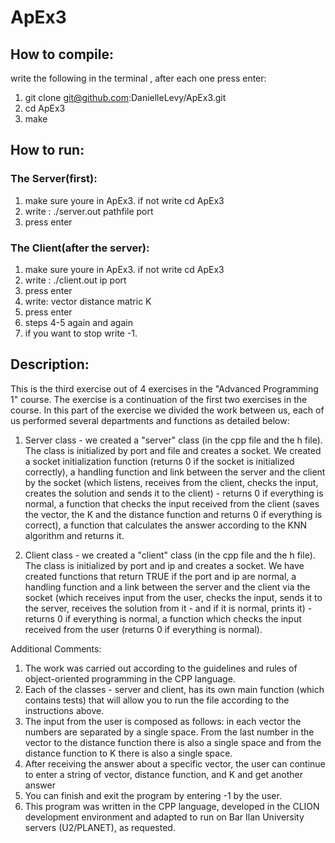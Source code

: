 # ApEx3
## How to compile:
write the following in the terminal , after each one press enter:

1. git clone git@github.com:DanielleLevy/ApEx3.git
2. cd ApEx3
3. make

## How to run:
### The Server(first):
1. make sure youre in ApEx3. if not write cd ApEx3
2. write :
./server.out pathfile port
3. press enter

### The Client(after the server):
1. make sure youre in ApEx3. if not write cd ApEx3
2. write :
./client.out ip port
3. press enter
4. write:
vector distance matric K 
5. press enter
6. steps 4-5 again and again
7. if you want to stop write -1.

## Description:
This is the third exercise out of 4 exercises in the "Advanced Programming 1" course. The exercise is a continuation of the first two exercises in the course. In this part of the exercise we divided the work between us, each of us performed several departments and functions as detailed below:

1. Server class - we created a "server" class (in the cpp file and the h file). The class is initialized by port and file and creates a socket. We created a socket initialization function (returns 0 if the socket is initialized correctly), a handling function and link between the server and the client by the socket (which listens, receives from the client, checks the input, creates the solution and sends it to the client) - returns 0 if everything is normal, a function that checks the input received from the client (saves the vector, the K and the distance function and returns 0 if everything is correct), a function that calculates the answer according to the KNN algorithm and returns it.

2. Client class - we created a "client" class (in the cpp file and the h file). The class is initialized by port and ip and creates a socket. We have created functions that return TRUE if the port and ip are normal, a handling function and a link between the server and the client via the socket (which receives input from the user, checks the input, sends it to the server, receives the solution from it - and if it is normal, prints it) - returns 0 if everything is normal, a function which checks the input received from the user (returns 0 if everything is normal).

Additional Comments:
1. The work was carried out according to the guidelines and rules of object-oriented programming in the CPP language.
2. Each of the classes - server and client, has its own main function (which contains tests) that will allow you to run the file according to the instructions above.
3. The input from the user is composed as follows: in each vector the numbers are separated by a single space. From the last number in the vector to the distance function there is also a single space and from the distance function to K there is also a single space.
4. After receiving the answer about a specific vector, the user can continue to enter a string of vector, distance function, and K and get another answer
5. You can finish and exit the program by entering -1 by the user.
6. This program was written in the CPP language, developed in the CLION development environment and adapted to run on Bar Ilan University servers (U2/PLANET), as requested.
